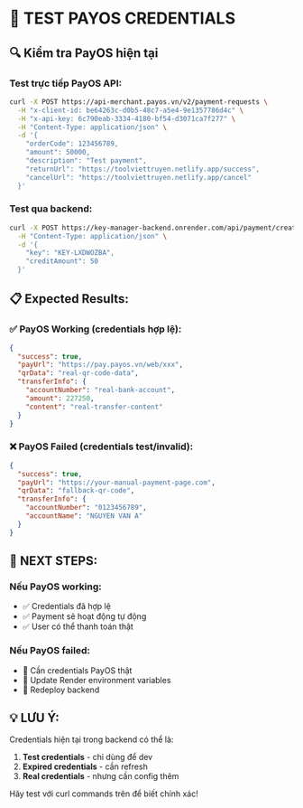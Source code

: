 # 🧪 TEST PAYOS CREDENTIALS

## 🔍 Kiểm tra PayOS hiện tại

### Test trực tiếp PayOS API:
```bash
curl -X POST https://api-merchant.payos.vn/v2/payment-requests \
  -H "x-client-id: be64263c-d0b5-48c7-a5e4-9e1357786d4c" \
  -H "x-api-key: 6c790eab-3334-4180-bf54-d3071ca7f277" \
  -H "Content-Type: application/json" \
  -d '{
    "orderCode": 123456789,
    "amount": 50000,
    "description": "Test payment",
    "returnUrl": "https://toolviettruyen.netlify.app/success",
    "cancelUrl": "https://toolviettruyen.netlify.app/cancel"
  }'
```

### Test qua backend:
```bash
curl -X POST https://key-manager-backend.onrender.com/api/payment/create \
  -H "Content-Type: application/json" \
  -d '{
    "key": "KEY-LXDWOZBA",
    "creditAmount": 50
  }'
```

## 📋 Expected Results:

### ✅ PayOS Working (credentials hợp lệ):
```json
{
  "success": true,
  "payUrl": "https://pay.payos.vn/web/xxx",
  "qrData": "real-qr-code-data",
  "transferInfo": {
    "accountNumber": "real-bank-account",
    "amount": 227250,
    "content": "real-transfer-content"
  }
}
```

### ❌ PayOS Failed (credentials test/invalid):
```json
{
  "success": true,
  "payUrl": "https://your-manual-payment-page.com",
  "qrData": "fallback-qr-code",
  "transferInfo": {
    "accountNumber": "0123456789",
    "accountName": "NGUYEN VAN A"
  }
}
```

## 🎯 NEXT STEPS:

### Nếu PayOS working:
- ✅ Credentials đã hợp lệ
- ✅ Payment sẽ hoạt động tự động
- ✅ User có thể thanh toán thật

### Nếu PayOS failed:
- 🔑 Cần credentials PayOS thật
- 📝 Update Render environment variables
- 🚀 Redeploy backend

## 💡 LƯU Ý:

Credentials hiện tại trong backend có thể là:
1. **Test credentials** - chỉ dùng để dev
2. **Expired credentials** - cần refresh
3. **Real credentials** - nhưng cần config thêm

Hãy test với curl commands trên để biết chính xác!